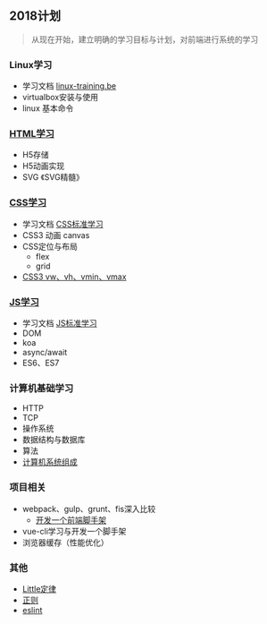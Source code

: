 ## 2018计划  

>  从现在开始，建立明确的学习目标与计划，对前端进行系统的学习     

### Linux学习
 - 学习文档 [linux-training.be](http://linux-training.be/index.php?nav=fundamentals)
 - virtualbox安装与使用
 - linux 基本命令

### [HTML学习](HTML)
 - H5存储
 - H5动画实现
 - SVG 《SVG精髓》

### [CSS学习](CSS)
 - 学习文档 [CSS标准学习](https://www.w3.org/TR/2011/REC-CSS2-20110607/#minitoc)
 - CSS3 动画 canvas
 - CSS定位与布局 
    - flex
    - grid
 - [CSS3 vw、vh、vmin、vmax](CSS/VwVh.md)
 


### [JS学习](JS)
 - 学习文档 [JS标准学习](http://wiki.n.miui.com/pages/viewpage.action?pageId=12786083)
 - DOM
 - koa 
 - async/await
 - ES6、ES7
   
   
### 计算机基础学习
 - HTTP
 - TCP
 - 操作系统
 - 数据结构与数据库
 - 算法
 - [计算机系统组成](ComputerBasis/Organization.md)
 
### 项目相关
  - webpack、gulp、grunt、fis深入比较
    - [开发一个前端脚手架](https://github.com/LeeDou/Plan/blob/master/Project/apm.md)
  - vue-cli学习与开发一个脚手架
  - 浏览器缓存（性能优化）

### 其他
  - [Little定律](Little.md)
  - [正则](Other/Reg.md)
  - [eslint](Other/eslint.md)
  
